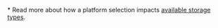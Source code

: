 \* Read more about how a platform selection impacts [available storage types](../../../managed-mongodb/concepts/storage.md).


